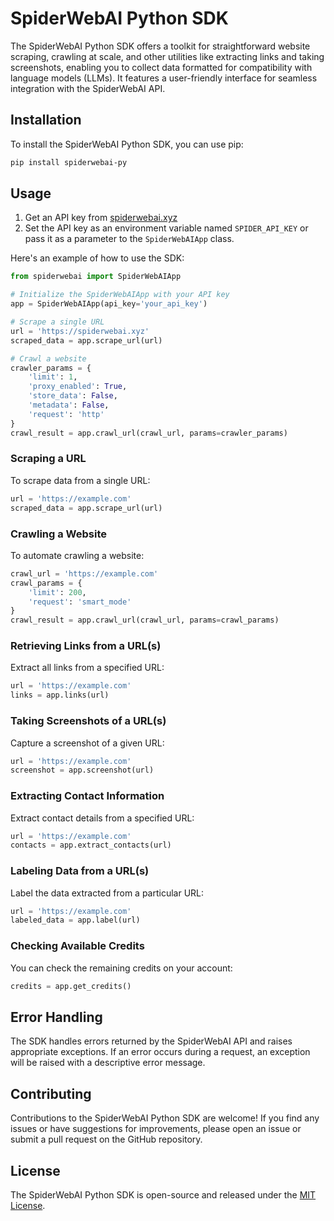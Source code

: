 # SpiderWebAI Python SDK

The SpiderWebAI Python SDK offers a toolkit for straightforward website scraping, crawling at scale, and other utilities like extracting links and taking screenshots, enabling you to collect data formatted for compatibility with language models (LLMs). It features a user-friendly interface for seamless integration with the SpiderWebAI API.

## Installation

To install the SpiderWebAI Python SDK, you can use pip:

```bash
pip install spiderwebai-py
```

## Usage

1. Get an API key from [spiderwebai.xyz](https://spiderwebai.xyz)
2. Set the API key as an environment variable named `SPIDER_API_KEY` or pass it as a parameter to the `SpiderWebAIApp` class.

Here's an example of how to use the SDK:

```python
from spiderwebai import SpiderWebAIApp

# Initialize the SpiderWebAIApp with your API key
app = SpiderWebAIApp(api_key='your_api_key')

# Scrape a single URL
url = 'https://spiderwebai.xyz'
scraped_data = app.scrape_url(url)

# Crawl a website
crawler_params = {
    'limit': 1,
    'proxy_enabled': True,
    'store_data': False,
    'metadata': False,
    'request': 'http'
}
crawl_result = app.crawl_url(crawl_url, params=crawler_params)
```

### Scraping a URL

To scrape data from a single URL:

```python
url = 'https://example.com'
scraped_data = app.scrape_url(url)
```

### Crawling a Website

To automate crawling a website:

```python
crawl_url = 'https://example.com'
crawl_params = {
    'limit': 200,
    'request': 'smart_mode'
}
crawl_result = app.crawl_url(crawl_url, params=crawl_params)
```

### Retrieving Links from a URL(s)

Extract all links from a specified URL:

```python
url = 'https://example.com'
links = app.links(url)
```

### Taking Screenshots of a URL(s)

Capture a screenshot of a given URL:

```python
url = 'https://example.com'
screenshot = app.screenshot(url)
```

### Extracting Contact Information

Extract contact details from a specified URL:

```python
url = 'https://example.com'
contacts = app.extract_contacts(url)
```

### Labeling Data from a URL(s)

Label the data extracted from a particular URL:

```python
url = 'https://example.com'
labeled_data = app.label(url)
```

### Checking Available Credits

You can check the remaining credits on your account:

```python
credits = app.get_credits()
```

## Error Handling

The SDK handles errors returned by the SpiderWebAI API and raises appropriate exceptions. If an error occurs during a request, an exception will be raised with a descriptive error message.

## Contributing

Contributions to the SpiderWebAI Python SDK are welcome! If you find any issues or have suggestions for improvements, please open an issue or submit a pull request on the GitHub repository.

## License

The SpiderWebAI Python SDK is open-source and released under the [MIT License](https://opensource.org/licenses/MIT).
